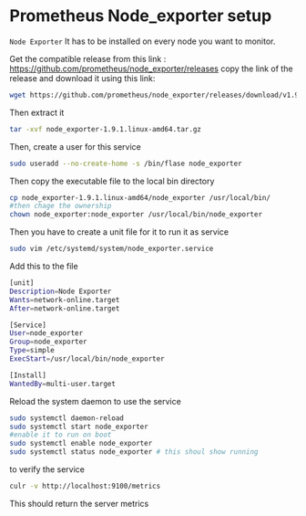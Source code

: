 # Prometheus Node_exporter setup

`Node Exporter` It has to be installed on every node you want to monitor.

Get the compatible release from this link : https://github.com/prometheus/node_exporter/releases
copy the link of the release and download it using this link:

```bash
wget https://github.com/prometheus/node_exporter/releases/download/v1.9.1/node_exporter-1.9.1.linux-amd64.tar.gz
```

Then extract it 

```bash
tar -xvf node_exporter-1.9.1.linux-amd64.tar.gz 
```

Then, create a user for this service 

```bash
sudo useradd --no-create-home -s /bin/flase node_exporter
```

Then copy the executable file to the local bin directory 

```bash
cp node_exporter-1.9.1.linux-amd64/node_exporter /usr/local/bin/
#then chage the ownership
chown node_exporter:node_exporter /usr/local/bin/node_exporter 
```

Then you have to create a unit file for it to run it as service 

```bash
sudo vim /etc/systemd/system/node_exporter.service
```

Add this to the file 

```bash
[unit]
Description=Node Exporter
Wants=network-online.target
After=network-online.target

[Service]
User=node_exporter
Group=node_exporter
Type=simple
ExecStart=/usr/local/bin/node_exporter

[Install]
WantedBy=multi-user.target
```

Reload the system daemon to use the service

```bash
sudo systemctl daemon-reload
sudo systemctl start node_exporter
#enable it to run on boot
sudo systemctl enable node_exporter
sudo systemctl status node_exporter # this shoul show running 
```

to verify the service 

```bash
culr -v http://localhost:9100/metrics
```

This should return the server metrics